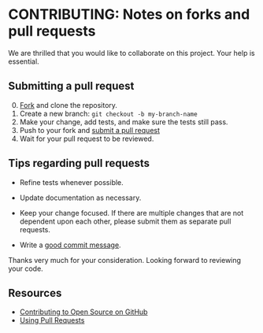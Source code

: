 # CONTRIBUTING: Notes on forks and pull requests

We are thrilled that you would like to collaborate on 
this project. Your help is essential.


## Submitting a pull request

0. [Fork][fork] and clone the repository.
0. Create a new branch: `git checkout -b my-branch-name`
0. Make your change, add tests, and make sure the tests still pass.
0. Push to your fork and [submit a pull request][pr]
0. Wait for your pull request to be reviewed.


## Tips regarding pull requests

- Refine tests whenever possible.

- Update documentation as necessary.  

- Keep your change focused. If there are multiple changes that are not
  dependent upon each other, please submit them as separate pull requests.

- Write a [good commit message](http://tbaggery.com/2008/04/19/a-note-about-git-commit-messages.html).

Thanks very much for your consideration. Looking forward to reviewing your
code.


## Resources

- [Contributing to Open Source on GitHub](https://guides.github.com/activities/contributing-to-open-source/)
- [Using Pull Requests](https://help.github.com/articles/using-pull-requests/)


[fork]: https://github.com/rsvp/yserial/fork
[pr]: https://github.com/rsvp/yserial/compare
